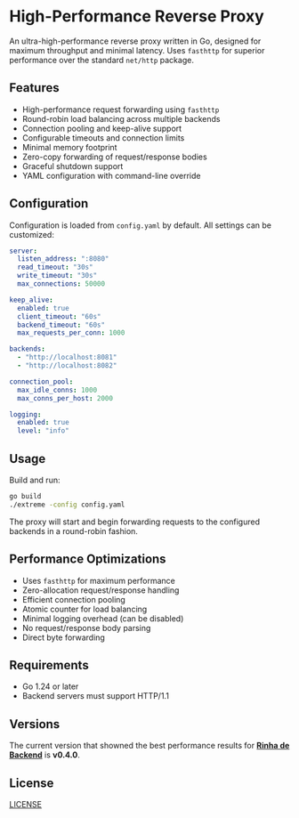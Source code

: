 # High-Performance Reverse Proxy

An ultra-high-performance reverse proxy written in Go, designed for maximum throughput and minimal latency. Uses `fasthttp` for superior performance over the standard `net/http` package.

## Features

- High-performance request forwarding using `fasthttp`
- Round-robin load balancing across multiple backends
- Connection pooling and keep-alive support
- Configurable timeouts and connection limits
- Minimal memory footprint
- Zero-copy forwarding of request/response bodies
- Graceful shutdown support
- YAML configuration with command-line override

## Configuration

Configuration is loaded from `config.yaml` by default. All settings can be customized:

```yaml
server:
  listen_address: ":8080"
  read_timeout: "30s"
  write_timeout: "30s"
  max_connections: 50000

keep_alive:
  enabled: true
  client_timeout: "60s"
  backend_timeout: "60s"
  max_requests_per_conn: 1000

backends:
  - "http://localhost:8081"
  - "http://localhost:8082"

connection_pool:
  max_idle_conns: 1000
  max_conns_per_host: 2000

logging:
  enabled: true
  level: "info"
```

## Usage

Build and run:

```bash
go build
./extreme -config config.yaml
```

The proxy will start and begin forwarding requests to the configured backends in a round-robin fashion.

## Performance Optimizations

- Uses `fasthttp` for maximum performance
- Zero-allocation request/response handling
- Efficient connection pooling
- Atomic counter for load balancing
- Minimal logging overhead (can be disabled)
- No request/response body parsing
- Direct byte forwarding

## Requirements

- Go 1.24 or later
- Backend servers must support HTTP/1.1 

## Versions

The current version that showned the best performance results for **[Rinha de Backend](https://github.com/davidalecrim1/rinha-with-go-2025)** is **v0.4.0**.

## License

[LICENSE](./LICENSE)